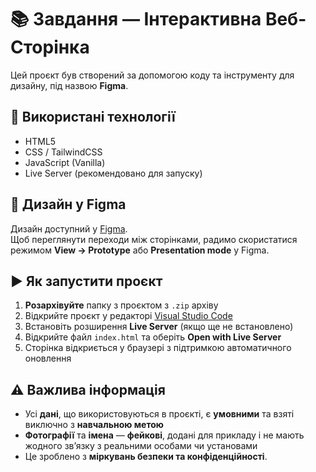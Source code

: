 # 📚 Завдання — Інтерактивна Веб-Сторінка

Цей проєкт був створений за допомогою коду та інструменту для дизайну, під назвою **Figma**.

## 🔧 Використані технології

- HTML5
- CSS / TailwindCSS
- JavaScript (Vanilla)
- Live Server (рекомендовано для запуску)

## 🎨 Дизайн у Figma

Дизайн доступний у [Figma](https://www.figma.com/design/MbHvFjd8SZHttHb7zWp2xw/%D0%9C%D0%BE%D1%94-%D0%BF%D0%BE%D1%80%D1%82%D1%84%D0%BE%D0%BB%D1%96%D0%BE--%D0%86%D0%BD%D1%84%D0%BE%D1%80%D0%BC%D0%B0%D1%82%D0%B8%D0%BA%D0%B0-?node-id=0-1&t=8PMTaybaWOEgHSM3-1).  
Щоб переглянути переходи між сторінками, радимо скористатися режимом **View → Prototype** або **Presentation mode** у Figma.

## ▶️ Як запустити проєкт

1. **Розархівуйте** папку з проєктом з `.zip` архіву
2. Відкрийте проєкт у редакторі [Visual Studio Code](https://code.visualstudio.com/)
3. Встановіть розширення **Live Server** (якщо ще не встановлено)
4. Відкрийте файл `index.html` та оберіть **Open with Live Server**
5. Сторінка відкриється у браузері з підтримкою автоматичного оновлення

## ⚠️ Важлива інформація

- Усі **дані**, що використовуються в проєкті, є **умовними** та взяті виключно з **навчальною метою**
- **Фотографії** та **імена** — **фейкові**, додані для прикладу і не мають жодного зв’язку з реальними особами чи установами
- Це зроблено з **міркувань безпеки та конфіденційності**.
